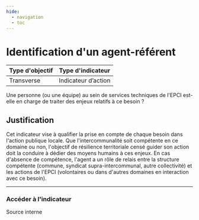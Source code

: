 ```yaml
---
hide:
  - navigation
  - toc
---
```

# Identification d'un agent-référent


|Type d'objectif|Type d'indicateur|
|--|--|
|Transverse|Indicateur d’action|

Une  personne  (ou  une  équipe)  au  sein  de  services  techniques  de  l'EPCI  est-elle  en charge de traiter des enjeux relatifs à ce besoin ?  

## Justification

Cet  indicateur  vise  à  qualifier  la  prise  en  compte  de  chaque  besoin  dans  l'action publique  locale.  Que  l'intercommunalité  soit  compétente  en  ce  domaine  ou  non, l'objectif de résilience territoriale censé guider son action doit la conduire à dédier des moyens humains à ces enjeux. En cas d'absence de compétence, l'agent a un rôle de relais entre la structure compétente (commune, syndicat supra-intercommunal, autre collectivité)  et  les  actions  de  l'EPCI  (volontaires  ou  dans  d'autres  domaines  en interaction avec ce besoin).  

---

### Accéder à l'indicateur

Source interne
